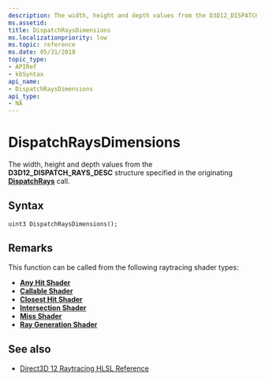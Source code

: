 ```yaml
---
description: The width, height and depth values from the D3D12_DISPATCH_RAYS_DESC structure specified in the originating DispatchRays call.
ms.assetid: 
title: DispatchRaysDimensions
ms.localizationpriority: low
ms.topic: reference
ms.date: 05/31/2018
topic_type: 
- APIRef
- kbSyntax
api_name: 
- DispatchRaysDimensions
api_type: 
- NA
---
```


# DispatchRaysDimensions

The width, height and depth values from the **D3D12\_DISPATCH\_RAYS\_DESC** structure specified in the originating [**DispatchRays**](/windows/win32/api/d3d12/nf-d3d12-id3d12graphicscommandlist4-dispatchrays) call.

## Syntax

```
uint3 DispatchRaysDimensions();
```

## Remarks

This function can be called from the following raytracing shader types:

* [**Any Hit Shader**](any-hit-shader.md)
* [**Callable Shader**](callable-shader.md)
* [**Closest Hit Shader**](closest-hit-shader.md)
* [**Intersection Shader**](intersection-shader.md)
* [**Miss Shader**](miss-shader.md)
* [**Ray Generation Shader**](ray-generation-shader.md)

## See also

* [Direct3D 12 Raytracing HLSL Reference](direct3d-12-raytracing-hlsl-reference.md)

